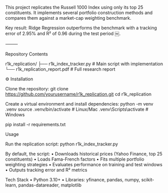 This project replicates the Russell 1000 Index using only its top 25 constituents.
It implements several portfolio construction methods and compares them against a market-cap weighting benchmark.

Key result: Ridge Regression outperforms the benchmark with a tracking error of 2.95% and R² of 0.96 during the test period ￼.

⸻

Repository Contents

r1k_replication/
├── r1k_index_tracker.py       # Main script with implementation
└── r1k_replication_report.pdf # Full research report

⚙️ Installation

Clone the repository:
git clone https://github.com/yourusername/r1k_replication.git
cd r1k_replication

Create a virtual environment and install dependencies:
python -m venv .venv
source .venv/bin/activate   # Linux/Mac
.venv\Scripts\activate      # Windows

pip install -r requirements.txt

Usage

Run the replication script:
python r1k_index_tracker.py

By default, the script:
	•	Downloads historical prices (Yahoo Finance, top 25 constituents)
	•	Loads Fama-French factors
	•	Fits multiple portfolio weighting strategies
	•	Evaluates performance on training and test windows
	•	Outputs tracking error and R² metrics

Tech Stack
	•	Python 3.10+
	•	Libraries: yfinance, pandas, numpy, scikit-learn, pandas-datareader, matplotlib
